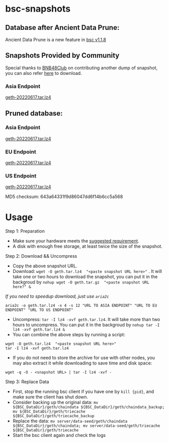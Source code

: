 
# bsc-snapshots

## Database after Ancient Data Prune:

Ancient Data Prune is a new feature in [bsc v1.1.8](https://github.com/binance-chain/bsc/releases/tag/v1.1.8)


## Snapshots Provided by Community

Special thanks to [BNB48Club](https://twitter.com/bnb48club) on contributing another dump of snapshot, you can also refer [here](https://github.com/BNB48Club/bsc-snapshots) to download.


### Asia Endpoint


[geth-20220617.tar.lz4
](https://tf-dex-prod-public-snapshot-site1.s3-accelerate.amazonaws.com/geth-20220617-prune-ancient.tar.lz4?AWSAccessKeyId=AKIAYINE6SBQPUZDDRRO&Signature=f%2Fb2vSCWk50VXeZWRU2Ew7T1qjQ%3D&Expires=1658142687
)


## Pruned database:


### Asia Endpoint


[geth-20220617.tar.lz4
](https://tf-dex-prod-public-snapshot-site1.s3-accelerate.amazonaws.com/geth-20220617.tar.lz4?AWSAccessKeyId=AKIAYINE6SBQPUZDDRRO&Signature=3YoBPVZfZnopHP8YlJLCRlqxtfs%3D&Expires=1658142686
)

### EU Endpoint


[geth-20220617.tar.lz4
](https://tf-dex-prod-public-snapshot.s3-accelerate.amazonaws.com/geth-20220617.tar.lz4?AWSAccessKeyId=AKIAYINE6SBQPUZDDRRO&Signature=tp3y4X9V9co1nuB0vKjsySpMDQ8%3D&Expires=1658142686
)


### US Endpoint


[geth-20220617.tar.lz4
](https://tf-dex-prod-public-snapshot-site3.s3-accelerate.amazonaws.com/geth-20220617.tar.lz4?AWSAccessKeyId=AKIAYINE6SBQPUZDDRRO&Signature=EqXqssxes2hPks96eA1o1qpMO1A%3D&Expires=1658142686
)

MD5 checksum: 643a64331f9d86047dd6f14b6cc5a568



# Usage 

Step 1: Preparation
- Make sure your hardware meets the [suggested requirement](https://docs.binance.org/smart-chain/developer/fullnode.html).
- A disk with enough free storage, at least twice the size of the snapshot.

Step 2: Download && Uncompress
- Copy the above snapshot URL.
- Download:  `wget -O geth.tar.lz4  "<paste snapshot URL here>"` . It will take one or two hours to download the snapshot, you can put it in the backgroud by `nohup wget -O geth.tar.gz  "<paste snapshot URL here?" &`


*If you need to speedup download, just use `aria2c`*
```
aria2c -o geth.tar.lz4 -x 4 -s 12 "URL TO ASIA ENDPOINT" "URL TO EU ENDPOINT" "URL TO US ENDPOINT"
```


- Uncompress: `tar -I lz4 -xvf geth.tar.lz4`. It will take more than two hours to uncompress. You can put it in the backgroud by `nohup tar -I lz4 -xvf geth.tar.lz4 &`
- You can combine the above steps by running a script:
```
wget -O geth.tar.lz4  "<paste snapshot URL here>"
tar -I lz4 -xvf geth.tar.lz4
```


- If you do not need to store the archive for use with other nodes, you may also extract it while downloading to save time and disk space:
```
wget -q -O - <snapshot URL> | tar -I lz4 -xvf -
```


Step 3: Replace Data
- First, stop the running bsc client if you have one by `kill {pid}`, and make sure the client has shut down.
- Consider backing up the original data: `mv ${BSC_DataDir}/geth/chaindata ${BSC_DataDir}/geth/chaindata_backup; mv ${BSC_DataDir}/geth/triecache ${BSC_DataDir}/geth/triecache_backup`
- Replace the data: `mv server/data-seed/geth/chaindata ${BSC_DataDir}/geth/chaindata; mv server/data-seed/geth/triecache ${BSC_DataDir}/geth/triecache`
- Start the bsc client again and check the logs

